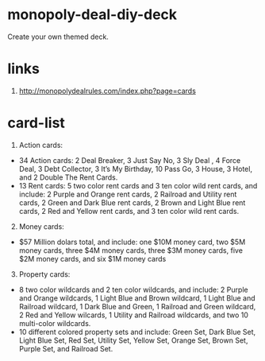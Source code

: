 # monopoly-deal-diy-deck
Create your own themed deck.

# links
1. http://monopolydealrules.com/index.php?page=cards

# card-list
1. Action cards:
 * 34 Action cards: 2 Deal Breaker, 3 Just Say No, 3 Sly Deal , 4 Force Deal, 3 Debt Collector, 3 It’s My Birthday, 10 Pass Go, 3 House, 3 Hotel, and 2 Double The Rent Cards. 
 * 13 Rent cards: 5 two color rent cards and 3 ten color wild rent cards, and include: 2 Purple and Orange rent cards, 2 Railroad and Utility rent cards, 2 Green and Dark Blue rent cards, 2 Brown and Light Blue rent cards, 2 Red and Yellow rent cards, and 3 ten color wild rent cards.

2. Money cards:
  * $57 Million dolars total, and include: one $10M money card, two $5M money cards, three $4M money cards, three $3M money cards, five $2M money cards, and six $1M money cards

3. Property cards:
  *  8 two color wildcards and 2 ten color wildcards, and include: 2 Purple and Orange wildcards, 1 Light Blue and Brown wildcard, 1 Light Blue and Railroad wildcard, 1 Dark Blue and Green, 1 Railroad and Green wildcard, 2 Red and Yellow wilcards, 1 Utility and Railroad wildcards, and two 10 multi-color wildcards.
  * 10 different colored property sets and include: Green Set, Dark Blue Set, Light Blue Set, Red Set, Utility Set, Yellow Set, Orange Set, Brown Set, Purple Set, and Railroad Set.